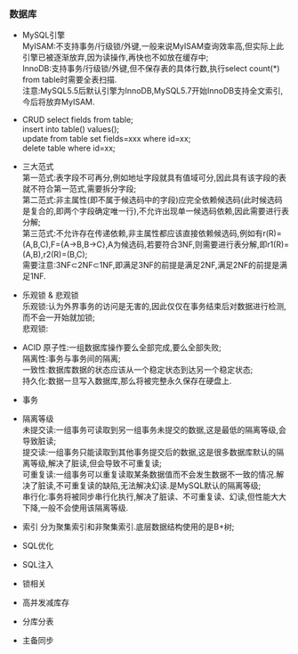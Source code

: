 ### 数据库
- MySQL引擎  
MyISAM:不支持事务/行级锁/外键,一般来说MyISAM查询效率高,但实际上此引擎已被逐渐放弃,因为读操作,再快也不如放在缓存中;  
InnoDB:支持事务/行级锁/外键,但不保存表的具体行数,执行select count(*) from table时需要全表扫描.  
注意:MySQL5.5后默认引擎为InnoDB,MySQL5.7开始InnoDB支持全文索引,今后将放弃MyISAM.  

- CRUD
select fields from table;  
insert into table() values();  
update from table set fields=xxx where id=xx;  
delete table where id=xx;  

- 三大范式  
第一范式:表字段不可再分,例如地址字段就具有值域可分,因此具有该字段的表就不符合第一范式,需要拆分字段;  
第二范式:非主属性(即不属于候选码中的字段)应完全依赖候选码(此时候选码是复合的,即两个字段确定唯一行),不允许出现单一候选码依赖,因此需要进行表分解;    
第三范式:不允许存在传递依赖,非主属性都应该直接依赖候选码,例如有r(R)=(A,B,C),F={A->B,B->C},A为候选码,若要符合3NF,则需要进行表分解,即r1(R)=(A,B),r2(R)=(B,C);    
需要注意:3NF⊂2NF⊂1NF,即满足3NF的前提是满足2NF,满足2NF的前提是满足1NF.   

- 乐观锁 & 悲观锁  
乐观锁:认为外界事务的访问是无害的,因此仅仅在事务结束后对数据进行检测,而不会一开始就加锁;  
悲观锁:

- ACID
原子性:一组数据库操作要么全部完成,要么全部失败;  
隔离性:事务与事务间的隔离;  
一致性:数据库数据的状态应该从一个稳定状态到达另一个稳定状态;  
持久化:数据一旦写入数据库,那么将被完整永久保存在硬盘上.  

- 事务  

- 隔离等级  
未提交读:一组事务可读取到另一组事务未提交的数据,这是最低的隔离等级,会导致脏读;  
提交读:一组事务只能读取到其他事务提交后的数据,这是很多数据库默认的隔离等级,解决了脏读,但会导致不可重复读;  
可重复读:一组事务可以重复读取某条数据值而不会发生数据不一致的情况.解决了脏读,不可重复读的缺陷,无法解决幻读.是MySQL默认的隔离等级;    
串行化:事务将被同步串行化执行,解决了脏读、不可重复读、幻读,但性能大大下降,一般不会使用该隔离等级.

- 索引
分为聚集索引和非聚集索引.底层数据结构使用的是B+树;  

- SQL优化
  
- SQL注入  

- 锁相关  

- 高并发减库存  

- 分库分表  

- 主备同步  
